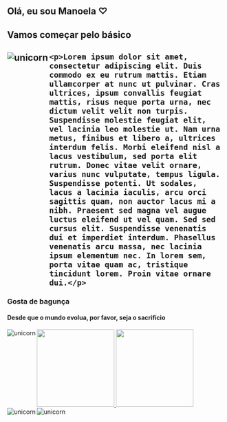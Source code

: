 <h2> Olá, eu sou Manoela ♡ </<h2>


<div>
    <h4>Vamos começar pelo básico</h4>
	
	
	
<img align="left" alt="unicorn" src="https://media.giphy.com/media/6Bvc7DWoZ1lZu/giphy.gif" frameBorder="0" class="giphy-embed">
	
	
    <p>Lorem ipsum dolor sit amet, consectetur adipiscing elit. Duis commodo ex eu rutrum mattis. Etiam ullamcorper at nunc ut pulvinar. Cras ultrices, ipsum convallis feugiat mattis, risus neque porta urna, nec dictum velit velit non turpis. Suspendisse molestie feugiat elit, vel lacinia leo molestie ut. Nam urna metus, finibus et libero a, ultrices interdum felis. Morbi eleifend nisl a lacus vestibulum, sed porta elit rutrum. Donec vitae velit ornare, varius nunc vulputate, tempus ligula. Suspendisse potenti. Ut sodales, lacus a lacinia iaculis, arcu orci sagittis quam, non auctor lacus mi a nibh. Praesent sed magna vel augue luctus eleifend ut vel quam. Sed sed cursus elit. Suspendisse venenatis dui et imperdiet interdum. Phasellus venenatis arcu massa, nec lacinia ipsum elementum nec. In lorem sem, porta vitae quam ac, tristique tincidunt lorem. Proin vitae ornare dui.</p>
</div>


<p></p>

<h3>Gosta de bagunça</h3>

<h4>Desde que o mundo evolua, por favor, seja o sacrifício</h4>


<img align="left" alt="unicorn" src="https://media.giphy.com/media/901ojwtVHZAze/giphy.gif" frameBorder="0" class="giphy-embed">
  


<div>
  <a href="https://github.com/Manuzit">
  <img height="180em" src="https://github-readme-stats.vercel.app/api?username=Manuzit&show_icons=true&theme=dracula&include_all_commits=true&count_private=true"/>
  <img height="180em" src="https://github-readme-stats.vercel.app/api/top-langs/?username=Manuzit&layout=compact&langs_count=7&theme=dracula"/>
</div>
	
	

<img align="left" alt="unicorn" src="https://media.giphy.com/media/ONGUmqZCalAKO8PH7C/giphy.gif" frameBorder="0" class="giphy-embed">

	
<img align="left" alt="unicorn" src="https://media.giphy.com/media/6Bvc7DWoZ1lZu/giphy.gif" frameBorder="0" class="giphy-embed">
	

	
